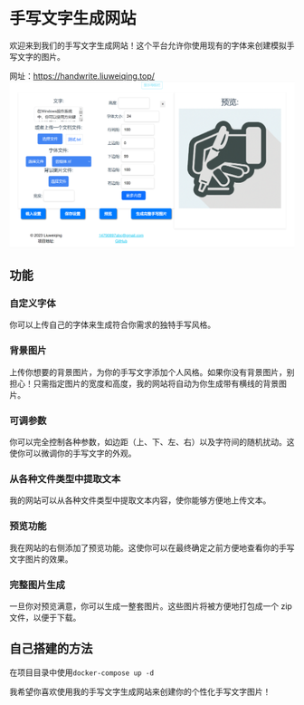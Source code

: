 # 手写文字生成网站

欢迎来到我们的手写文字生成网站！这个平台允许你使用现有的字体来创建模拟手写文字的图片。

网址：https://handwrite.liuweiqing.top/
![Alt text](image.png)

## 功能

### 自定义字体

你可以上传自己的字体来生成符合你需求的独特手写风格。

### 背景图片

上传你想要的背景图片，为你的手写文字添加个人风格。如果你没有背景图片，别担心！只需指定图片的宽度和高度，我的网站将自动为你生成带有横线的背景图片。

### 可调参数

你可以完全控制各种参数，如边距（上、下、左、右）以及字符间的随机扰动。这使你可以微调你的手写文字的外观。

### 从各种文件类型中提取文本

我的网站可以从各种文件类型中提取文本内容，使你能够方便地上传文本。

### 预览功能

我在网站的右侧添加了预览功能。这使你可以在最终确定之前方便地查看你的手写文字图片的效果。

### 完整图片生成

一旦你对预览满意，你可以生成一整套图片。这些图片将被方便地打包成一个 zip 文件，以便于下载。

## 自己搭建的方法

在项目目录中使用`docker-compose up -d`

我希望你喜欢使用我的手写文字生成网站来创建你的个性化手写文字图片！

